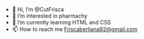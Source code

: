 - 👋 Hi, I’m @CutFrisca
- 👀 I’m interested in pharmachy
- 🌱 I’m currently learning HTML and CSS
- 📫 How to reach me Friscaberliana92@gmail.com

<!---
CutFrisca/CutFrisca is a ✨ special ✨ repository because its `README.md` (this file) appears on your GitHub profile.
You can click the Preview link to take a look at your changes.
--->
